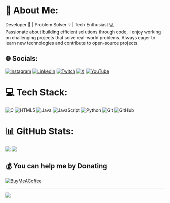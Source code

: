 # 💫 About Me:
Developer 🚀 | Problem Solver 💡 | Tech Enthusiast 💻
<br>
Passionate about building efficient solutions through code, I enjoy working on challenging projects that solve real-world problems. Always eager to learn new technologies and contribute to open-source projects.

## 🌐 Socials:
[![Instagram](https://img.shields.io/badge/Instagram-%23E4405F.svg?style=for-the-badge&logo=Instagram&logoColor=white)](https://instagram.com/notnalin)
[![LinkedIn](https://img.shields.io/badge/LinkedIn-%230077B5.svg?style=for-the-badge&logo=linkedin&logoColor=white)](https://linkedin.com/in/notnalin)
[![Twitch](https://img.shields.io/badge/Twitch-%239146FF.svg?style=for-the-badge&logo=Twitch&logoColor=white)](https://twitch.tv/trickygamer69)
[![X](https://img.shields.io/badge/X-black.svg?style=for-the-badge&logo=X&logoColor=white)](https://x.com/notnalin)
[![YouTube](https://img.shields.io/badge/YouTube-%23FF0000.svg?style=for-the-badge&logo=YouTube&logoColor=white)](https://youtube.com/@notnalin) 

# 💻 Tech Stack:
![C](https://img.shields.io/badge/c-%2300599C.svg?style=for-the-badge&logo=c&logoColor=white)
![HTML5](https://img.shields.io/badge/html5-%23E34F26.svg?style=for-the-badge&logo=html5&logoColor=white)
![Java](https://img.shields.io/badge/java-%23ED8B00.svg?style=for-the-badge&logo=openjdk&logoColor=white)
![JavaScript](https://img.shields.io/badge/javascript-%23323330.svg?style=for-the-badge&logo=javascript&logoColor=%23F7DF1E)
![Python](https://img.shields.io/badge/python-3670A0?style=for-the-badge&logo=python&logoColor=ffdd54)
![Git](https://img.shields.io/badge/git-%23F05033.svg?style=for-the-badge&logo=git&logoColor=white)
![GitHub](https://img.shields.io/badge/github-%23121011.svg?style=for-the-badge&logo=github&logoColor=white)
# 📊 GitHub Stats:
![](https://github-readme-stats.vercel.app/api/top-langs/?username=NotNalin&theme=dark&hide_border=true&include_all_commits=false&count_private=true&layout=compact)
![](https://github-readme-stats.vercel.app/api?username=NotNalin&theme=dark&hide_border=true&include_all_commits=false&count_private=true)

## 💰 You can help me by Donating
[![BuyMeACoffee](https://img.shields.io/badge/Buy%20Me%20a%20Coffee-ffdd00?style=for-the-badge&logo=buy-me-a-coffee&logoColor=black)](https://buymeacoffee.com/notnalin) 

---
[![](https://visitcount.itsvg.in/api?id=NotNalin&icon=0&color=12)](https://visitcount.itsvg.in)
